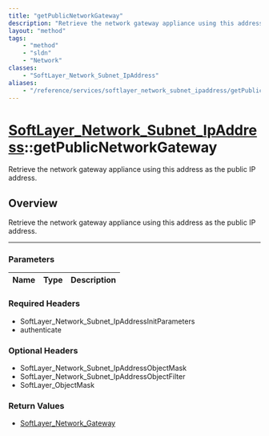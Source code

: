 ```yaml
---
title: "getPublicNetworkGateway"
description: "Retrieve the network gateway appliance using this address as the public IP address."
layout: "method"
tags:
    - "method"
    - "sldn"
    - "Network"
classes:
    - "SoftLayer_Network_Subnet_IpAddress"
aliases:
    - "/reference/services/softlayer_network_subnet_ipaddress/getPublicNetworkGateway"
---
```

# [SoftLayer_Network_Subnet_IpAddress](/reference/services/SoftLayer_Network_Subnet_IpAddress)::getPublicNetworkGateway


Retrieve the network gateway appliance using this address as the public IP address.


## Overview 
Retrieve the network gateway appliance using this address as the public IP address.

-----

### Parameters 
|Name | Type | Description |
| --- | --- | --- |


### Required Headers
* SoftLayer_Network_Subnet_IpAddressInitParameters
* authenticate


### Optional Headers
* SoftLayer_Network_Subnet_IpAddressObjectMask
* SoftLayer_Network_Subnet_IpAddressObjectFilter
* SoftLayer_ObjectMask

### Return Values
* <a href='/reference/datatypes/SoftLayer_Network_Gateway'>SoftLayer_Network_Gateway </a>




